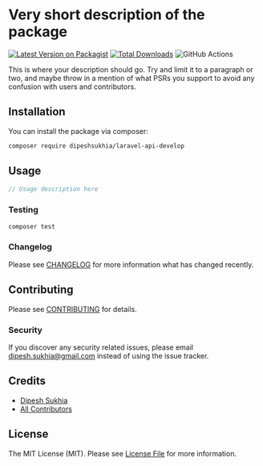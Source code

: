 # Very short description of the package

[![Latest Version on Packagist](https://img.shields.io/packagist/v/dipeshsukhia/laravel-api-develop.svg?style=flat-square)](https://packagist.org/packages/dipeshsukhia/laravel-api-develop)
[![Total Downloads](https://img.shields.io/packagist/dt/dipeshsukhia/laravel-api-develop.svg?style=flat-square)](https://packagist.org/packages/dipeshsukhia/laravel-api-develop)
![GitHub Actions](https://github.com/dipeshsukhia/laravel-api-develop/actions/workflows/main.yml/badge.svg)

This is where your description should go. Try and limit it to a paragraph or two, and maybe throw in a mention of what PSRs you support to avoid any confusion with users and contributors.

## Installation

You can install the package via composer:

```bash
composer require dipeshsukhia/laravel-api-develop
```

## Usage

```php
// Usage description here
```

### Testing

```bash
composer test
```

### Changelog

Please see [CHANGELOG](CHANGELOG.md) for more information what has changed recently.

## Contributing

Please see [CONTRIBUTING](CONTRIBUTING.md) for details.

### Security

If you discover any security related issues, please email dipesh.sukhia@gmail.com instead of using the issue tracker.

## Credits

-   [Dipesh Sukhia](https://github.com/dipeshsukhia)
-   [All Contributors](../../contributors)

## License

The MIT License (MIT). Please see [License File](LICENSE.md) for more information.